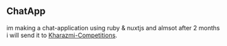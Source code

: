 ## ChatApp
im making a chat-application using ruby & nuxtjs and almsot after 2 months i will send it to [Kharazmi-Competitions](https://khwarizmi.ir/).
